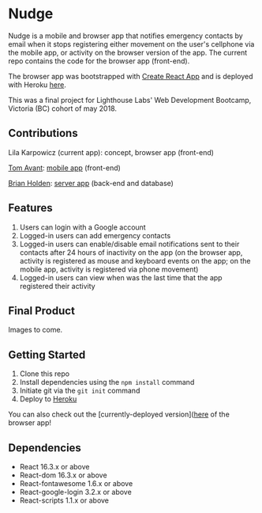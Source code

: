 
# Nudge

Nudge is a mobile and browser app that notifies emergency contacts by email when it stops registering either movement on the user's cellphone via the mobile app, or activity on the browser version of the app. The current repo contains the code for the browser app (front-end).

The browser app was bootstrapped with [Create React App](https://github.com/facebookincubator/create-react-app) and is deployed with Heroku [here](https://nudge-client-app.herokuapp.com).

This was a final project for Lighthouse Labs' Web Development Bootcamp, Victoria (BC) cohort of may 2018.

## Contributions

Lila Karpowicz (current app): concept, browser app (front-end)

[Tom Avant](https://github.com/tomgavant): [mobile app](https://github.com/l33loo/nudge-mobile) (front-end)

[Brian Holden](https://github.com/Etherkavu): [server app](https://github.com/l33loo/nudge-server) (back-end and database)

## Features

1. Users can login with a Google account
2. Logged-in users can add emergency contacts
3. Logged-in users can enable/disable email notifications sent to their contacts after 24 hours of inactivity on the app (on the browser app, activity is registered as mouse and keyboard events on the app; on the mobile app, activity is registered via phone movement)
4. Logged-in users can view when was the last time that the app registered their activity

## Final Product

Images to come.

## Getting Started

1. Clone this repo
2. Install dependencies using the `npm install` command
3. Initiate git via the `git init` command
4. Deploy to [Heroku](https://blog.heroku.com/deploying-react-with-zero-configuration)

You can also check out the [currently-deployed version]([here](https://nudge-client-app.herokuapp.com) of the browser app!

## Dependencies

- React 16.3.x or above
- React-dom 16.3.x or above
- React-fontawesome 1.6.x or above
- React-google-login 3.2.x or above
- React-scripts 1.1.x or above






